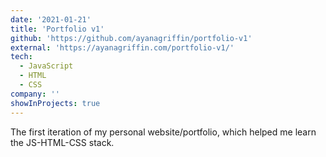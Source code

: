 ```yaml
---
date: '2021-01-21'
title: 'Portfolio v1'
github: 'https://github.com/ayanagriffin/portfolio-v1'
external: 'https://ayanagriffin.com/portfolio-v1/'
tech:
  - JavaScript
  - HTML
  - CSS
company: ''
showInProjects: true
---
```


The first iteration of my personal website/portfolio, which helped me learn the JS-HTML-CSS stack.
